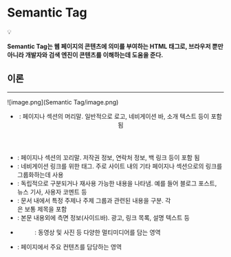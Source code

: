 # Semantic Tag

<aside>
💡

**Semantic Tag는 웹 페이지의 콘텐츠에 의미를 부여하는 HTML 태그로, 브라우저 뿐만 아니라 개발자와 검색 엔진이 콘텐츠를 이해하는데 도움을 준다.**

</aside>

## 이론

---

![image.png](Semantic Tag/image.png)

- <header> : 페이지나 섹션의 머리말. 일반적으로 로고, 네비게이션 바, 소개 텍스트 등이 포함 됨
- <footer> : 페이지나 섹션의 꼬리말. 저작권 정보, 연락처 정보, 백 링크 등이 포함 됨
- <nav> : 네비게이션 링크를 위한 태그. 주로 사이트 내의 기타 페이지나 섹션으로의 링크를 그룹화하는데 사용
- <article> : 독립적으로 구분되거나 재사용 가능한 내용을 나타냄. 예를 들어 블로그 포스트, 뉴스 기사, 사용자 코멘트 등
- <section> : 문서 내에서 특정 주제나 주제 그룹과 관련된 내용을 구분. 각 <section> 은 보통 제목을 포함
- <aside> : 본문 내용외에 측면 정보(사이드바). 광고, 링크 목록, 설명 텍스트 등
- <figure> : 동영상 및 사진 등 다양한 멀티미디어를 담는 영역
- <main> : 페이지에서 주요 컨텐츠를 담당하는 영역
